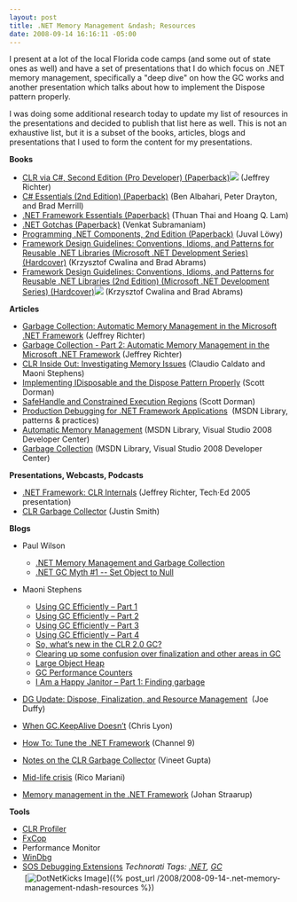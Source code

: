 ```yaml
---
layout: post
title: .NET Memory Management &ndash; Resources
date: 2008-09-14 16:16:11 -05:00
---
```


I present at a lot of the local Florida code camps (and some out of state ones as well) and have a set of presentations that I do which focus on .NET memory management, specifically a "deep dive" on how the GC works and another presentation which talks about how to implement the Dispose pattern properly.

I was doing some additional research today to update my list of resources in the presentations and decided to publish that list here as well. This is not an exhaustive list, but it is a subset of the books, articles, blogs and presentations that I used to form the content for my presentations.

**Books**

*   [CLR via C#, Second Edition (Pro Developer) (Paperback)](http://www.amazon.com/gp/redirect.html?ie=UTF8&location=http%3A%2F%2Fwww.amazon.com%2FCLR-via-Second-Pro-Developer%2Fdp%2F0735621632%3Fie%3DUTF8%26s%3Dbooks%26qid%3D1221418376%26sr%3D1-2&tag=scotdorm-20&linkCode=ur2&camp=1789&creative=9325)![](https://www.assoc-amazon.com/e/ir?t=scotdorm-20&l=ur2&o=1) (Jeffrey Richter) 
*   [C# Essentials (2nd Edition) (Paperback)](http://www.amazon.com/gp/redirect.html?ie=UTF8&location=http%3A%2F%2Fwww.amazon.com%2FC-Essentials-2nd-Ben-Albahari%2Fdp%2F0596003153%3Fie%3DUTF8%26s%3Dbooks%26qid%3D1221418516%26sr%3D1-1&tag=scotdorm-20&linkCode=ur2&camp=1789&creative=9325) (Ben Albahari, Peter Drayton, and Brad Merrill) 
*   [.NET Framework Essentials (Paperback)](http://www.amazon.com/gp/redirect.html?ie=UTF8&location=http%3A%2F%2Fwww.amazon.com%2FNET-Framework-Essentials-Thuan-Thai%2Fdp%2F0596005059%2F&tag=scotdorm-20&linkCode=ur2&camp=1789&creative=9325) (Thuan Thai and Hoang Q. Lam) 
*   [.NET Gotchas (Paperback)](http://www.amazon.com/gp/redirect.html?ie=UTF8&location=http%3A%2F%2Fwww.amazon.com%2FNET-Gotchas-Venkat-Subramaniam%2Fdp%2F0596009097%3Fie%3DUTF8%26s%3Dbooks%26qid%3D1221418760%26sr%3D1-1&tag=scotdorm-20&linkCode=ur2&camp=1789&creative=9325) (Venkat Subramaniam) 
*   [Programming .NET Components, 2nd Edition (Paperback)](http://www.amazon.com/gp/redirect.html?ie=UTF8&location=http%3A%2F%2Fwww.amazon.com%2FProgramming-NET-Components-Juval-Lowy%2Fdp%2F0596102070%3Fie%3DUTF8%26s%3Dbooks%26qid%3D1221418797%26sr%3D1-1&tag=scotdorm-20&linkCode=ur2&camp=1789&creative=9325) (Juval Löwy) 
*   [Framework Design Guidelines: Conventions, Idioms, and Patterns for Reusable .NET Libraries (Microsoft .NET Development Series) (Hardcover)](http://www.amazon.com/gp/redirect.html?ie=UTF8&location=http%3A%2F%2Fwww.amazon.com%2FFramework-Design-Guidelines-Conventions-Development%2Fdp%2F0321246756%2F&tag=scotdorm-20&linkCode=ur2&camp=1789&creative=9325) (Krzysztof Cwalina and Brad Abrams) 
*   [Framework Design Guidelines: Conventions, Idioms, and Patterns for Reusable .NET Libraries (2nd Edition) (Microsoft .NET Development Series) (Hardcover)](http://www.amazon.com/gp/redirect.html?ie=UTF8&location=http%3A%2F%2Fwww.amazon.com%2FFramework-Design-Guidelines-Conventions-Development%2Fdp%2F0321545613%3Fie%3DUTF8%26s%3Dbooks%26qid%3D1221419215%26sr%3D1-2&tag=scotdorm-20&linkCode=ur2&camp=1789&creative=9325)![](https://www.assoc-amazon.com/e/ir?t=scotdorm-20&l=ur2&o=1) (Krzysztof Cwalina and Brad Abrams)   

**Articles**

*   [Garbage Collection: Automatic Memory Management in the Microsoft .NET Framework](http://msdn.microsoft.com/magazine/bb985010.aspx) (Jeffrey Richter) 
*   [Garbage Collection - Part 2: Automatic Memory Management in the Microsoft .NET Framework](http://msdn.microsoft.com/magazine/bb985011.aspx) (Jeffrey Richter) 
*   [CLR Inside Out: Investigating Memory Issues](http://msdn.microsoft.com/en-us/magazine/cc163528.aspx) (Claudio Caldato and Maoni Stephens) 
*   [Implementing IDisposable and the Dispose Pattern Properly](http://www.codeproject.com/KB/cs/idisposable.aspx) (Scott Dorman) 
*   [SafeHandle and Constrained Execution Regions](http://www.codeproject.com/KB/dotnet/safehandle.aspx) (Scott Dorman) 
*   [Production Debugging for .NET Framework Applications](http://msdn.microsoft.com/library/ms954591.aspx)  (MSDN Library, patterns & practices) 
*   [Automatic Memory Management](http://msdn.microsoft.com/library/f144e03t.aspx) (MSDN Library, Visual Studio 2008 Developer Center) 
*   [Garbage Collection](http://msdn.microsoft.com/library/0xy59wtx.aspx) (MSDN Library, Visual Studio 2008 Developer Center)   

**Presentations, Webcasts, Podcasts**

*   [.NET Framework: CLR Internals](http://www.microsoft.com/seminar/en/DEV424_files/default.htm) (Jeffrey Richter, Tech·Ed 2005 presentation) 
*   [CLR Garbage Collector](http://www.infoq.com/presentations/justin-smith-clr-gc;jsessionid=C807360EAE7829AAD96A98841AFF6205) (Justin Smith)   

**Blogs**

*   Paul Wilson      

    *   [.NET Memory Management and Garbage Collection](http://weblogs.asp.net/pwilson/archive/2004/02/14/73033.aspx) 
    *   [.NET GC Myth #1 -- Set Object to Null](http://weblogs.asp.net/pwilson/archive/2004/02/20/77422.aspx)    
*   Maoni Stephens      

    *   [Using GC Efficiently – Part 1](http://blogs.msdn.com/maoni/archive/2004/06/15/156626.aspx) 
    *   [Using GC Efficiently – Part 2](http://blogs.msdn.com/maoni/archive/2004/09/25/234273.aspx) 
    *   [Using GC Efficiently – Part 3](http://blogs.msdn.com/maoni/archive/2004/12/19/327149.aspx) 
    *   [Using GC Efficiently – Part 4](http://blogs.msdn.com/maoni/archive/2005/05/06/415296.aspx) 
    *   [So, what’s new in the CLR 2.0 GC?](http://blogs.msdn.com/maoni/archive/2005/10/03/so-what-s-new-in-the-clr-2-0-gc.aspx) 
    *   [Clearing up some confusion over finalization and other areas in GC](http://blogs.msdn.com/maoni/archive/2004/11/04/252697.aspx "Clearing up some confusion over finalization and other areas in GC") 
    *   [Large Object Heap](http://blogs.msdn.com/maoni/archive/2006/04/18/large-object-heap.aspx "Large Object Heap") 
    *   [GC Performance Counters](http://blogs.msdn.com/maoni/archive/2004/06/03/148029.aspx) 
    *   [I Am a Happy Janitor – Part 1: Finding garbage](http://blogs.msdn.com/maoni/archive/2006/08/18/i-am-a-happy-janitor-part-1-finding-garbage.aspx)    
*   [DG Update: Dispose, Finalization, and Resource Management](http://www.bluebytesoftware.com/blog/PermaLink,guid,88e62cdf-5919-4ac7-bc33-20c06ae539ae.aspx)  (Joe Duffy) 
*   [When GC.KeepAlive Doesn’t](http://blogs.msdn.com/clyon/archive/2006/08/28/728688.aspx) (Chris Lyon) 
*   [How To: Tune the .NET Framework](http://channel9.msdn.com/wiki/performancewiki/howtotunenetframework/) (Channel 9) 
*   [Notes on the CLR Garbage Collector](http://vineetgupta.spaces.live.com/blog/cns!8DE4BDC896BEE1AD!1104.entry) (Vineet Gupta) 
*   [Mid-life crisis](http://blogs.msdn.com/ricom/archive/2003/12/04/41281.aspx) (Rico Mariani) 
*   [Memory management in the .NET Framework](http://blogs.msdn.com/johan/archive/2007/04/20/memory-management-in-the-net-framework.aspx) (Johan Straarup)   

**Tools**

*   [CLR Profiler](http://blogs.msdn.com/jmstall/archive/2005/12/17/CLR-profiler-2-0-available.aspx)
*   [FxCop](http://blogs.msdn.com/fxcop) 
*   Performance Monitor
*   [WinDbg](http://microsoft.com/whdc/devtools/debugging )
*   [SOS Debugging Extensions](http://msdn2.microsoft.com/ms404370.aspx )  <div style="padding-bottom: 0px; margin: 0px; padding-left: 0px; padding-right: 0px; display: inline; float: none; padding-top: 0px" id="scid:0767317B-992E-4b12-91E0-4F059A8CECA8:ea61cfbe-a819-40a2-bb69-b9673ee45f7a" class="wlWriterSmartContent">*Technorati Tags: [.NET](http://technorati.com/tags/.NET), [GC](http://technorati.com/tags/GC)*</div><div class="wlWriterHeaderFooter" style="text-align:left; margin:0px; padding:4px 4px 4px 4px;">[![DotNetKicks Image](http://www.dotnetkicks.com/Services/Images/KickItImageGenerator.ashx?url=http://geekswithblogs.net/sdorman/archive/2008/09/14/.net-memory-management-ndash-resources.aspx&bgcolor=0080C0&fgcolor=FFFFFF&border=000000&cbgcolor=D4E1ED&cfgcolor=000000)]({% post_url /2008/2008-09-14-.net-memory-management-ndash-resources %})</div>

